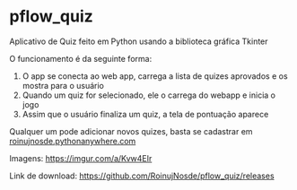 # pflow_quiz
Aplicativo de Quiz feito em Python usando a biblioteca gráfica Tkinter

O funcionamento é da seguinte forma:
1. O app se conecta ao web app, carrega a lista de quizes aprovados e os mostra para o usuário
2. Quando um quiz for selecionado, ele o carrega do webapp e inicia o jogo
3. Assim que o usuário finaliza um quiz, a tela de pontuação aparece

Qualquer um pode adicionar novos quizes, basta se cadastrar em [roinujnosde.pythonanywhere.com](http://roinujnosde.pythonanywhere.com)

Imagens: https://imgur.com/a/Kvw4EIr

Link de download: https://github.com/RoinujNosde/pflow_quiz/releases
